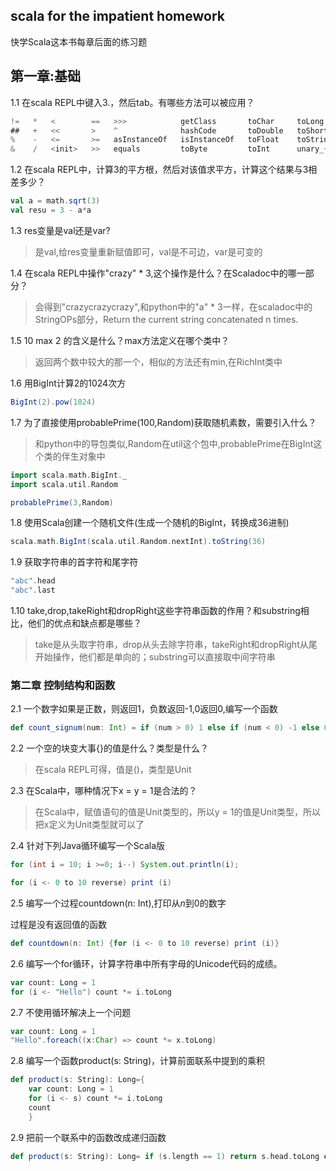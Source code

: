 ## scala for the impatient homework

快学Scala这本书每章后面的练习题

## 第一章:基础

1.1 在scala REPL中键入3.，然后tab。有哪些方法可以被应用？
```scala
!=   *   <        ==   >>>            getClass       toChar     toLong     unary_-
##   +   <<       >    ^              hashCode       toDouble   toShort    unary_~
%    -   <=       >=   asInstanceOf   isInstanceOf   toFloat    toString   |
&    /   <init>   >>   equals         toByte         toInt      unary_+ 
```

1.2 在scala REPL中，计算3的平方根，然后对该值求平方，计算这个结果与3相差多少？
```scala
val a = math.sqrt(3)
val resu = 3 - a*a
```

1.3 res变量是val还是var?

> 是val,给res变量重新赋值即可，val是不可边，var是可变的

1.4 在scala REPL中操作"crazy" * 3,这个操作是什么？在Scaladoc中的哪一部分？

> 会得到"crazycrazycrazy",和python中的"a" * 3一样，在scaladoc中的StringOPs部分，Return the current string concatenated n times.

1.5 10 max 2 的含义是什么？max方法定义在哪个类中？

> 返回两个数中较大的那一个，相似的方法还有min,在RichInt类中

1.6 用BigInt计算2的1024次方

```scala
BigInt(2).pow(1024)
```

1.7 为了直接使用probablePrime(100,Random)获取随机素数，需要引入什么？

> 和python中的导包类似,Random在util这个包中,probablePrime在BigInt这个类的伴生对象中

```scala
import scala.math.BigInt._
import scala.util.Random

probablePrime(3,Random)
```

1.8 使用Scala创建一个随机文件(生成一个随机的BigInt，转换成36进制)

```scala
scala.math.BigInt(scala.util.Random.nextInt).toString(36)
```

1.9 获取字符串的首字符和尾字符

```scala
"abc".head
"abc".last
```

1.10 take,drop,takeRight和dropRight这些字符串函数的作用？和substring相比，他们的优点和缺点都是哪些？

> take是从头取字符串，drop从头去除字符串，takeRight和dropRight从尾开始操作，他们都是单向的；substring可以直接取中间字符串


### 第二章 控制结构和函数

2.1 一个数字如果是正数，则返回1，负数返回-1,0返回0,编写一个函数
```scala
def count_signum(num: Int) = if (num > 0) 1 else if (num < 0) -1 else 0
```

2.2 一个空的块变大事{}的值是什么？类型是什么？

> 在scala REPL可得，值是()，类型是Unit

2.3 在Scala中，哪种情况下x = y = 1是合法的？

> 在Scala中，赋值语句的值是Unit类型的，所以y = 1的值是Unit类型，所以把x定义为Unit类型就可以了

2.4 针对下列Java循环编写一个Scala版

```java
for (int i = 10; i >=0; i--) System.out.println(i);
```

```scala
for (i <- 0 to 10 reverse) print (i)
```

2.5 编写一个过程countdown(n: Int),打印从$n$到0的数字

过程是没有返回值的函数
```scala
def countdown(n: Int) {for (i <- 0 to 10 reverse) print (i)}
```

2.6 编写一个for循环，计算字符串中所有字母的Unicode代码的成绩。

```scala
var count: Long = 1
for (i <- "Hello") count *= i.toLong
```
2.7 不使用循环解决上一个问题

```scala
var count: Long = 1
"Hello".foreach((x:Char) => count *= x.toLong)
```

2.8 编写一个函数product(s: String)，计算前面联系中提到的乘积
```scala
def product(s: String): Long={
    var count: Long = 1
    for (i <- s) count *= i.toLong
    count
    }
```

2.9 把前一个联系中的函数改成递归函数
```scala
def product(s: String): Long= if (s.length == 1) return s.head.toLong else s.take(1).head.toLong * product(s.drop(1))
```

